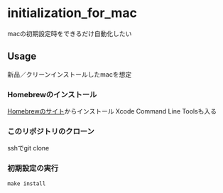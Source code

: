 # initialization_for_mac
macの初期設定時をできるだけ自動化したい

## Usage
新品／クリーンインストールしたmacを想定

### Homebrewのインストール
[Homebrewのサイト](https://brew.sh/index_ja)からインストール
Xcode Command Line Toolsも入る

### このリポジトリのクローン
sshでgit clone

### 初期設定の実行
```
make install
```

